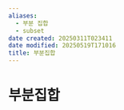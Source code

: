 ```yaml
---
aliases:
  - 부분 집합
  - subset
date created: 20250311T023411
date modified: 20250519T171016
title: 부분집합
---
```


# 부분집합
